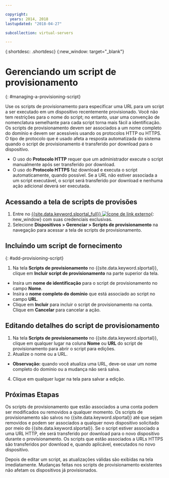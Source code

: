 ```yaml
---

copyright:
  years: 2014, 2018
lastupdated: "2018-04-27"

subcollection: virtual-servers

---
```


{:shortdesc: .shortdesc}
{:new_window: target="_blank"}

# Gerenciando um script de provisionamento
{: #managing-a-provisioning-script}

Use os scripts de provisionamento para especificar uma URL para um script a ser executado em um dispositivo recentemente provisionado. Você não tem restrições para o nome do script; no entanto, usar uma convenção de nomenclatura semelhante para cada script torna mais fácil a identificação. Os scripts de provisionamento devem ser associados a um nome completo do domínio e devem ser acessíveis usando os protocolos HTTP ou HTTPS. O tipo de protocolo que é usado afeta a resposta automatizada do sistema quando o script de provisionamento é transferido por download para o dispositivo.

* O uso do **Protocolo HTTP** requer que um administrador execute o script manualmente após ser transferido por download.
* O uso do **Protocolo HTTPS** faz download e executa o script automaticamente, quando possível. Se a URL não estiver associada a um script executável, o script será transferido por download e nenhuma ação adicional deverá ser executada.

## Acessando a tela de scripts de provisões
1. Entre no [{{site.data.keyword.slportal_full}} ![Ícone de link externo](../icons/launch-glyph.svg "Ícone de link externo")](https://control.softlayer.com/){: new_window} com suas credenciais exclusivas.
2. Selecione **Dispositivos > Gerenciar > Scripts de provisionamento** na navegação para acessar a tela de scripts de provisionamento.


## Incluindo um script de fornecimento
{: #add-provisioning-script}

1. Na tela **Scripts de provisionamento** no {{site.data.keyword.slportal}}, clique em **Incluir script de provisionamento** na parte superior da tela.
* Insira um **nome de identificação** para o script de provisionamento no campo **Nome**.
* Insira o **nome completo do domínio** que está associado ao script no campo **URL**.
* Clique em **Incluir** para incluir o script de provisionamento na conta. Clique em **Cancelar** para cancelar a ação.

## Editando detalhes do script de provisionamento

1. Na tela **Scripts de provisionamento** no {{site.data.keyword.slportal}}, clique em qualquer lugar na coluna **Nome** ou **URL** do script de provisionamento para abrir o script para edições.
3. Atualize o nome ou a URL.
  * **Observação:** quando você atualiza uma URL, deve-se usar um nome completo do domínio ou a mudança não será salva.
4. Clique em qualquer lugar na tela para salvar a edição.

## Próximas Etapas

Os scripts de provisionamento que estão associados a uma conta podem ser modificados ou removidos a qualquer momento. Os scripts de provisionamento são salvos no {{site.data.keyword.slportal}} até que sejam removidos e podem ser associados a qualquer novo dispositivo solicitado por meio do {{site.data.keyword.slportal}}. Se o script estiver associado a uma URL HTTP, ele será transferido por download para o novo dispositivo durante o provisionamento. Os scripts que estão associados a URLs HTTPS são transferidos por download e, quando aplicável, executados no novo dispositivo.

Depois de editar um script, as atualizações válidas são exibidas na tela imediatamente. Mudanças feitas nos scripts de provisionamento existentes não afetam os dispositivos já provisionados.
